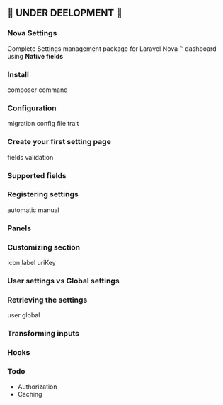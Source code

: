 ## 🚧 UNDER DEELOPMENT 🚧 ##

### Nova Settings

Complete Settings management package for Laravel Nova ™ dashboard using **Native fields**

### Install

composer command

### Configuration

migration
config file
trait

### Create your first setting page

fields
validation

### Supported fields

### Registering settings

automatic
manual

### Panels

### Customizing section

icon
label
uriKey

### User settings vs Global settings

### Retrieving the settings

user
global

### Transforming inputs

### Hooks

### Todo
- Authorization
- Caching
